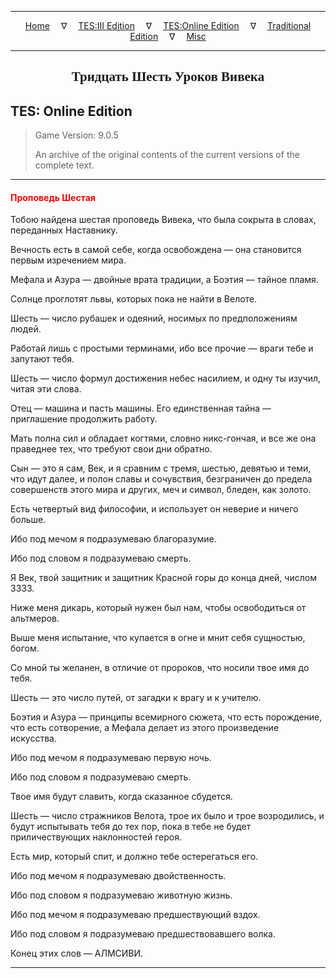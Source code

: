 
---

<!-- Jekyll Page Links -->

<center>
<a href="../../../../index.html">Home</a>
&emsp;&nabla;&emsp;
<a href="../../../index-tes3.html">TES:III Edition</a>
&emsp;&nabla;&emsp;
<a href="../../../index-teso.html">TES:Online Edition</a>
&emsp;&nabla;&emsp;
<a href="../../../index-traditional.html">Traditional Edition</a>
&emsp;&nabla;&emsp;
<a href="../../../index-misc.html">Misc</a>
</center>

<!-- Markdown Body Below: -->

---

<center>
<h2><span style="font-family:Georgia">Тридцать Шесть Уроков Вивека</span></h2>
</center>

## TES: Online Edition

> Game Version: 9.0.5
>
> An archive of the original contents of the current versions of the complete text.

---

#### <span style="color:red">Проповедь Шестая</span>

Тобою найдена шестая проповедь Вивека, что была сокрыта в словах, переданных Наставнику.

Вечность есть в самой себе, когда освобождена — она становится первым изречением мира.

Мефала и Азура — двойные врата традиции, а Боэтия — тайное пламя.

Солнце проглотят львы, которых пока не найти в Велоте.

Шесть — число рубашек и одеяний, носимых по предположениям людей.

Работай лишь с простыми терминами, ибо все прочие — враги тебе и запутают тебя.

Шесть — число формул достижения небес насилием, и одну ты изучил, читая эти слова.

Отец — машина и пасть машины. Его единственная тайна — приглашение продолжить работу.

Мать полна сил и обладает когтями, словно никс-гончая, и все же она праведнее тех, что требуют свои дни обратно.

Сын — это я сам, Век, и я сравним с тремя, шестью, девятью и теми, что идут далее, и полон славы и сочувствия, безграничен до предела совершенств этого мира и других, меч и символ, бледен, как золото.

Есть четвертый вид философии, и использует он неверие и ничего больше.

Ибо под мечом я подразумеваю благоразумие.

Ибо под словом я подразумеваю смерть.

Я Век, твой защитник и защитник Красной горы до конца дней, числом 3333.

Ниже меня дикарь, который нужен был нам, чтобы освободиться от альтмеров.

Выше меня испытание, что купается в огне и мнит себя сущностью, богом.

Со мной ты желанен, в отличие от пророков, что носили твое имя до тебя.

Шесть — это число путей, от загадки к врагу и к учителю.

Боэтия и Азура — принципы всемирного сюжета, что есть порождение, что есть сотворение, а Мефала делает из этого произведение искусства.

Ибо под мечом я подразумеваю первую ночь.

Ибо под словом я подразумеваю смерть.

Твое имя будут славить, когда сказанное сбудется.

Шесть — число стражников Велота, трое их было и трое возродились, и будут испытывать тебя до тех пор, пока в тебе не будет приличествующих наклонностей героя.

Есть мир, который спит, и должно тебе остерегаться его.

Ибо под мечом я подразумеваю двойственность.

Ибо под словом я подразумеваю животную жизнь.

Ибо под мечом я подразумеваю предшествующий вздох.

Ибо под словом я подразумеваю предшествовавшего волка.

Конец этих слов — АЛМСИВИ.

---
